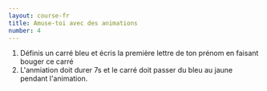 ```yaml
---
layout: course-fr
title: Amuse-toi avec des animations
number: 4
---
```


1. Définis un carré bleu et écris la première lettre de ton prénom en faisant bouger ce carré
1. L'anmiation doit durer 7s et le carré doit passer du bleu au jaune pendant l'animation.
